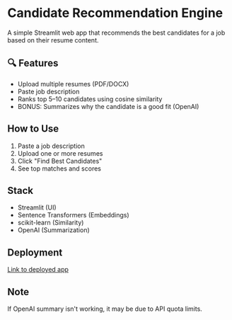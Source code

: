 # Candidate Recommendation Engine

A simple Streamlit web app that recommends the best candidates for a job based on their resume content.

## 🔍 Features
- Upload multiple resumes (PDF/DOCX)
- Paste job description
- Ranks top 5–10 candidates using cosine similarity
- BONUS: Summarizes why the candidate is a good fit (OpenAI)

## How to Use
1. Paste a job description
2. Upload one or more resumes
3. Click "Find Best Candidates"
4. See top matches and scores

## Stack
- Streamlit (UI)
- Sentence Transformers (Embeddings)
- scikit-learn (Similarity)
- OpenAI (Summarization)

## Deployment
[Link to deployed app](YOUR_DEPLOYED_APP_URL)

## Note
If OpenAI summary isn't working, it may be due to API quota limits.
